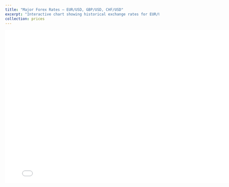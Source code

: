 ```yaml
---
title: "Major Forex Rates – EUR/USD, GBP/USD, CHF/USD"
excerpt: "Interactive chart showing historical exchange rates for EUR/USD, GBP/USD, and CHF/USD from Yahoo Finance.<br/>"
collection: prices
---
```


<iframe src="{{ '/assets/charts/forex_trio.html' | relative_url }}" width="800" height="500" frameborder="0"></iframe>

